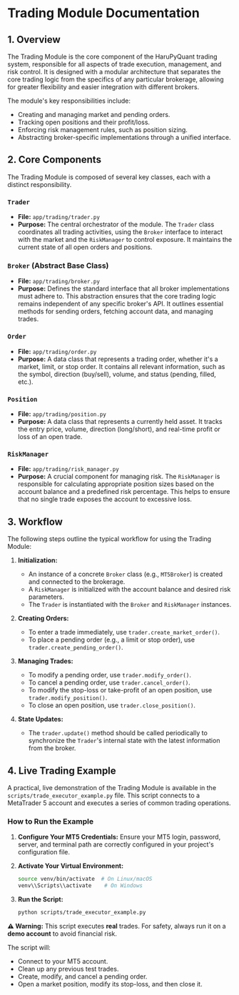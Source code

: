 # Trading Module Documentation

## 1. Overview

The Trading Module is the core component of the HaruPyQuant trading system, responsible for all aspects of trade execution, management, and risk control. It is designed with a modular architecture that separates the core trading logic from the specifics of any particular brokerage, allowing for greater flexibility and easier integration with different brokers.

The module's key responsibilities include:
- Creating and managing market and pending orders.
- Tracking open positions and their profit/loss.
- Enforcing risk management rules, such as position sizing.
- Abstracting broker-specific implementations through a unified interface.

## 2. Core Components

The Trading Module is composed of several key classes, each with a distinct responsibility.

### `Trader`
- **File:** `app/trading/trader.py`
- **Purpose:** The central orchestrator of the module. The `Trader` class coordinates all trading activities, using the `Broker` interface to interact with the market and the `RiskManager` to control exposure. It maintains the current state of all open orders and positions.

### `Broker` (Abstract Base Class)
- **File:** `app/trading/broker.py`
- **Purpose:** Defines the standard interface that all broker implementations must adhere to. This abstraction ensures that the core trading logic remains independent of any specific broker's API. It outlines essential methods for sending orders, fetching account data, and managing trades.

### `Order`
- **File:** `app/trading/order.py`
- **Purpose:** A data class that represents a trading order, whether it's a market, limit, or stop order. It contains all relevant information, such as the symbol, direction (buy/sell), volume, and status (pending, filled, etc.).

### `Position`
- **File:** `app/trading/position.py`
- **Purpose:** A data class that represents a currently held asset. It tracks the entry price, volume, direction (long/short), and real-time profit or loss of an open trade.

### `RiskManager`
- **File:** `app/trading/risk_manager.py`
- **Purpose:** A crucial component for managing risk. The `RiskManager` is responsible for calculating appropriate position sizes based on the account balance and a predefined risk percentage. This helps to ensure that no single trade exposes the account to excessive loss.

## 3. Workflow

The following steps outline the typical workflow for using the Trading Module:

1.  **Initialization:**
    -   An instance of a concrete `Broker` class (e.g., `MT5Broker`) is created and connected to the brokerage.
    -   A `RiskManager` is initialized with the account balance and desired risk parameters.
    -   The `Trader` is instantiated with the `Broker` and `RiskManager` instances.

2.  **Creating Orders:**
    -   To enter a trade immediately, use `trader.create_market_order()`.
    -   To place a pending order (e.g., a limit or stop order), use `trader.create_pending_order()`.

3.  **Managing Trades:**
    -   To modify a pending order, use `trader.modify_order()`.
    -   To cancel a pending order, use `trader.cancel_order()`.
    -   To modify the stop-loss or take-profit of an open position, use `trader.modify_position()`.
    -   To close an open position, use `trader.close_position()`.

4.  **State Updates:**
    -   The `trader.update()` method should be called periodically to synchronize the `Trader`'s internal state with the latest information from the broker.

## 4. Live Trading Example

A practical, live demonstration of the Trading Module is available in the `scripts/trade_executor_example.py` file. This script connects to a MetaTrader 5 account and executes a series of common trading operations.

### How to Run the Example

1.  **Configure Your MT5 Credentials:** Ensure your MT5 login, password, server, and terminal path are correctly configured in your project's configuration file.

2.  **Activate Your Virtual Environment:**
    ```bash
    source venv/bin/activate  # On Linux/macOS
    venv\\Scripts\\activate    # On Windows
    ```

3.  **Run the Script:**
    ```bash
    python scripts/trade_executor_example.py
    ```

**⚠️ Warning:** This script executes **real** trades. For safety, always run it on a **demo account** to avoid financial risk.

The script will:
- Connect to your MT5 account.
- Clean up any previous test trades.
- Create, modify, and cancel a pending order.
- Open a market position, modify its stop-loss, and then close it. 